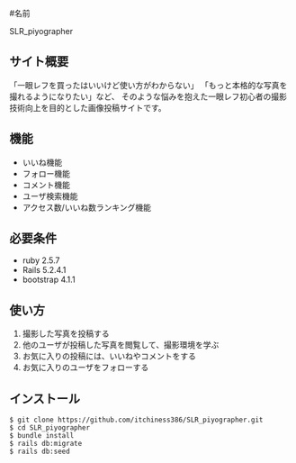 #名前

SLR_piyographer

## サイト概要
「一眼レフを買ったはいいけど使い方がわからない」
「もっと本格的な写真を撮れるようになりたい」など、
そのような悩みを抱えた一眼レフ初心者の撮影技術向上を目的とした画像投稿サイトです。

## 機能
- いいね機能
- フォロー機能
- コメント機能
- ユーザ検索機能
- アクセス数/いいね数ランキング機能

## 必要条件
- ruby 2.5.7
- Rails 5.2.4.1
- bootstrap 4.1.1

## 使い方
1. 撮影した写真を投稿する
2. 他のユーザが投稿した写真を閲覧して、撮影環境を学ぶ
3. お気に入りの投稿には、いいねやコメントをする
4. お気に入りのユーザをフォローする

## インストール
```
$ git clone https://github.com/itchiness386/SLR_piyographer.git
$ cd SLR_piyographer
$ bundle install
$ rails db:migrate
$ rails db:seed
```
